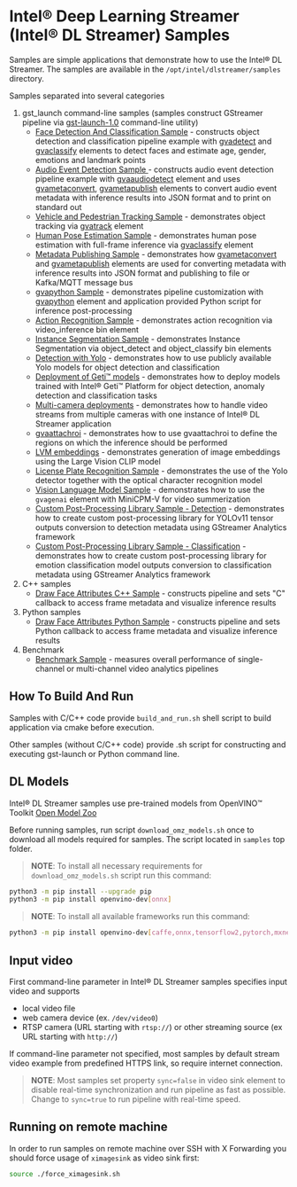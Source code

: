 # Intel® Deep Learning Streamer (Intel® DL Streamer) Samples

Samples are simple applications that demonstrate how to use the Intel® DL Streamer. The samples are available in the `/opt/intel/dlstreamer/samples` directory.

Samples separated into several categories
1. gst_launch command-line samples (samples construct GStreamer pipeline via [gst-launch-1.0](https://gstreamer.freedesktop.org/documentation/tools/gst-launch.html) command-line utility)
    * [Face Detection And Classification Sample](./gst_launch/face_detection_and_classification/README.md) - constructs object detection and classification pipeline example with [gvadetect](https://dlstreamer.github.io/elements/gvadetect.html) and [gvaclassify](https://dlstreamer.github.io/elements/gvaclassify.html) elements to detect faces and estimate age, gender, emotions and landmark points
    * [Audio Event Detection Sample ](./gst_launch/audio_detect/README.md) - constructs audio event detection pipeline example with [gvaaudiodetect](https://dlstreamer.github.io/elements/gvaaudiodetect.html) element and uses  [gvametaconvert](https://dlstreamer.github.io/elements/gvametaconvert.html), [gvametapublish](https://dlstreamer.github.io/elements/gvametapublish.html) elements to convert audio event metadata with inference results into JSON format and to print on standard out
    * [Vehicle and Pedestrian Tracking Sample](./gst_launch/vehicle_pedestrian_tracking/README.md) - demonstrates object tracking via [gvatrack](https://dlstreamer.github.io/elements/gvatrack.html) element
    * [Human Pose Estimation Sample](./gst_launch/human_pose_estimation/README.md) - demonstrates human pose estimation with full-frame inference via [gvaclassify](https://dlstreamer.github.io/elements/gvaclassify.html) element
    * [Metadata Publishing Sample](./gst_launch/metapublish/README.md) - demonstrates how [gvametaconvert](https://dlstreamer.github.io/elements/gvametaconvert.html) and [gvametapublish](https://dlstreamer.github.io/elements/gvametapublish.html) elements are used for converting metadata with inference results into JSON format and publishing to file or Kafka/MQTT message bus
    * [gvapython Sample](./gst_launch/gvapython/face_detection_and_classification/README.md) - demonstrates pipeline customization with [gvapython](https://dlstreamer.github.io/elements/gvapython.html) element and application provided Python script for inference post-processing
    * [Action Recognition Sample](./gst_launch/action_recognition/README.md) - demonstrates action recognition via video_inference bin element
    * [Instance Segmentation Sample](./gst_launch/instance_segmentation/README.md) - demonstrates Instance Segmentation via object_detect and object_classify bin elements
    * [Detection with Yolo](./gst_launch/detection_with_yolo/README.md) - demonstrates how to use publicly available Yolo models for object detection and classification
    * [Deployment of Geti™ models](./gst_launch/geti_deployment/README.md) - demonstrates how to deploy models trained with Intel® Geti™ Platform for object detection, anomaly detection and classification tasks
    * [Multi-camera deployments](./gst_launch/multi_stream/README.md) - demonstrates how to handle video streams from multiple cameras with one instance of Intel® DL Streamer application
    * [gvaattachroi](./gst_launch/gvaattachroi/README.md) - demonstrates how to use gvaattachroi to define the regions on which the inference should be performed
    * [LVM embeddings](./gst_launch/lvm/README.md) - demonstrates generation of image embeddings using the Large Vision CLIP model
    * [License Plate Recognition Sample](./gst_launch/license_plate_recognition/README.md) - demonstrates the use of the Yolo detector together with the optical character recognition model
    * [Vision Language Model Sample](./gst_launch/gvagenai/README.md) - demonstrates how to use the `gvagenai` element with MiniCPM-V for video summerization
    * [Custom Post-Processing Library Sample - Detection](./gst_launch/custom_postproc/detect/README.md) - demonstrates how to create custom post-processing library for YOLOv11 tensor outputs conversion to detection metadata using GStreamer Analytics framework
    * [Custom Post-Processing Library Sample - Classification](./gst_launch/custom_postproc/classify/README.md) - demonstrates how to create custom post-processing library for emotion classification model outputs conversion to classification metadata using GStreamer Analytics framework
2. C++ samples
    * [Draw Face Attributes C++ Sample](./cpp/draw_face_attributes/README.md) - constructs pipeline and sets "C" callback to access frame metadata and visualize inference results
3. Python samples
    * [Draw Face Attributes Python Sample](./python/draw_face_attributes/README.md) - constructs pipeline and sets Python callback to access frame metadata and visualize inference results
4. Benchmark
    * [Benchmark Sample](./benchmark/README.md) - measures overall performance of single-channel or multi-channel video analytics pipelines

## How To Build And Run

Samples with C/C++ code provide `build_and_run.sh` shell script to build application via cmake before execution.

Other samples (without C/C++ code) provide .sh script for constructing and executing gst-launch or Python command line.

## DL Models

Intel® DL Streamer samples use pre-trained models from OpenVINO™ Toolkit [Open Model Zoo](https://github.com/openvinotoolkit/open_model_zoo)

Before running samples, run script `download_omz_models.sh` once to download all models required for samples. The script located in `samples` top folder.
> **NOTE**: To install all necessary requirements for `download_omz_models.sh` script run this command:
```sh
python3 -m pip install --upgrade pip
python3 -m pip install openvino-dev[onnx]
```
> **NOTE**: To install all available frameworks run this command:
```sh
python3 -m pip install openvino-dev[caffe,onnx,tensorflow2,pytorch,mxnet]
```

## Input video

First command-line parameter in Intel® DL Streamer samples specifies input video and supports
* local video file
* web camera device (ex. `/dev/video0`)
* RTSP camera (URL starting with `rtsp://`) or other streaming source (ex URL starting with `http://`)

If command-line parameter not specified, most samples by default stream video example from predefined HTTPS link, so require internet connection.

> **NOTE**: Most samples set property `sync=false` in video sink element to disable real-time synchronization and run pipeline as fast as possible. Change to `sync=true` to run pipeline with real-time speed.

## Running on remote machine

In order to run samples on remote machine over SSH with X Forwarding you should force usage of `ximagesink` as video sink first:
```sh
source ./force_ximagesink.sh
```
